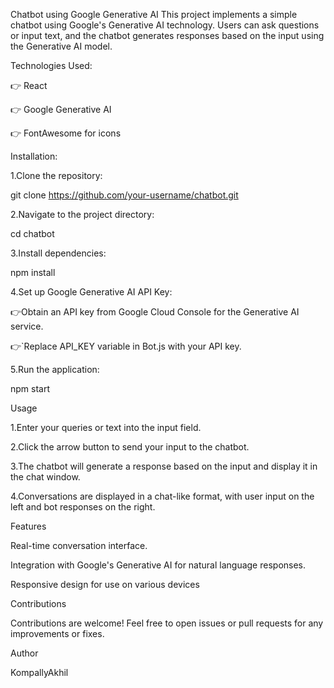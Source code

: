 Chatbot using Google Generative AI
This project implements a simple chatbot using Google's Generative AI technology. Users can ask questions or input text, and the chatbot generates responses based on the input using the Generative AI model.



Technologies Used:



👉  React



👉  Google Generative AI



👉  FontAwesome for icons




Installation:



1.Clone the repository:


git clone https://github.com/your-username/chatbot.git




2.Navigate to the project directory:


cd chatbot




3.Install dependencies:




npm install


4.Set up Google Generative AI API Key:



👉Obtain an API key from Google Cloud Console for the Generative AI service.



👉`Replace API_KEY variable in Bot.js with your API key.


5.Run the application:


npm start


Usage


1.Enter your queries or text into the input field.


2.Click the arrow button to send your input to the chatbot.


3.The chatbot will generate a response based on the input and display it in the chat window.



4.Conversations are displayed in a chat-like format, with user input on the left and bot responses on the right.


Features

Real-time conversation interface.


Integration with Google's Generative AI for natural language responses.


Responsive design for use on various devices


Contributions



Contributions are welcome! Feel free to open issues or pull requests for any improvements or fixes.


Author


KompallyAkhil
